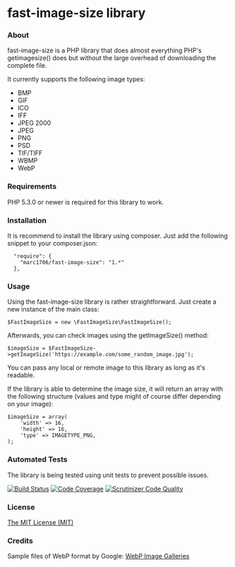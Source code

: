# fast-image-size library

### About

fast-image-size is a PHP library that does almost everything PHP's getimagesize() does but without the large overhead of downloading the complete file.

It currently supports the following image types:

* BMP
* GIF
* ICO
* IFF
* JPEG 2000
* JPEG
* PNG
* PSD
* TIF/TIFF
* WBMP
* WebP

### Requirements

PHP 5.3.0 or newer is required for this library to work.

### Installation

It is recommend to install the library using composer.
Just add the following snippet to your composer.json:
```
  "require": {
    "marc1706/fast-image-size": "1.*"
  },
```

### Usage

Using the fast-image-size library is rather straightforward. Just create a new instance of the main class:
```
$FastImageSize = new \FastImageSize\FastImageSize();
```

Afterwards, you can check images using the getImageSize() method:
```
$imageSize = $FastImageSize->getImageSize('https://example.com/some_random_image.jpg');
```

You can pass any local or remote image to this library as long as it's readable.

If the library is able to determine the image size, it will return an array with the following structure (values and type might of course differ depending on your image):
```
$imageSize = array(
	'width' => 16,
	'height' => 16,
	'type' => IMAGETYPE_PNG,
);
```

### Automated Tests

The library is being tested using unit tests to prevent possible issues.

[![Build Status](https://travis-ci.org/marc1706/fast-image-size.svg?branch=master)](https://travis-ci.org/marc1706/fast-image-size)
[![Code Coverage](https://scrutinizer-ci.com/g/marc1706/fast-image-size/badges/coverage.png?b=master)](https://scrutinizer-ci.com/g/marc1706/fast-image-size/?branch=master)
[![Scrutinizer Code Quality](https://scrutinizer-ci.com/g/marc1706/fast-image-size/badges/quality-score.png?b=master)](https://scrutinizer-ci.com/g/marc1706/fast-image-size/?branch=master)

### License

[The MIT License (MIT)](http://opensource.org/licenses/MIT)

### Credits
Sample files of WebP format by Google: [WebP Image Galleries](https://developers.google.com/speed/webp/gallery)
